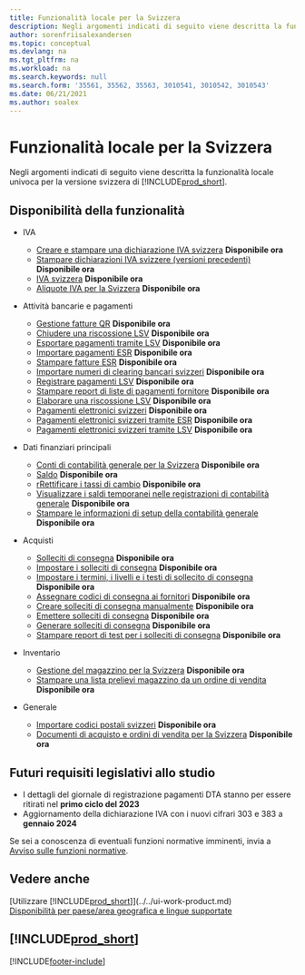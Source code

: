 ```yaml
---
title: Funzionalità locale per la Svizzera
description: Negli argomenti indicati di seguito viene descritta la funzionalità locale univoca per la versione svizzera di Business Central.
author: sorenfriisalexandersen
ms.topic: conceptual
ms.devlang: na
ms.tgt_pltfrm: na
ms.workload: na
ms.search.keywords: null
ms.search.form: '35561, 35562, 35563, 3010541, 3010542, 3010543'
ms.date: 06/21/2021
ms.author: soalex
---
```

# <a name="switzerland-local-functionality" />Funzionalità locale per la Svizzera

Negli argomenti indicati di seguito viene descritta la funzionalità locale univoca per la versione svizzera di [!INCLUDE[prod_short](../../includes/prod_short.md)].  

## <a name="feature-availability" />Disponibilità della funzionalità

* IVA
    * [Creare e stampare una dichiarazione IVA svizzera](how-to-create-and-print-a-swiss-vat-statement.md) **Disponibile ora**
    * [Stampare dichiarazioni IVA svizzere (versioni precedenti)](how-to-print-swiss-vat-statements-older-version-.md) **Disponibile ora**
    * [IVA svizzera](swiss-value-added-tax.md) **Disponibile ora**
    * [Aliquote IVA per la Svizzera](vat-rates-for-switzerland.md) **Disponibile ora**

* Attività bancarie e pagamenti
    * [Gestione fatture QR](ui-extensions-qr-bill-management.md) **Disponibile ora**
    * [Chiudere una riscossione LSV](how-to-close-an-lsv-collection.md) **Disponibile ora**
    * [Esportare pagamenti tramite LSV](how-to-export-payments-using-lsv.md) **Disponibile ora**
    * [Importare pagamenti ESR](how-to-import-esr-payments.md) **Disponibile ora**
    * [Stampare fatture ESR](how-to-print-esr-invoices.md) **Disponibile ora**
    * [Importare numeri di clearing bancari svizzeri](how-to-import-swiss-bank-clearing-numbers.md) **Disponibile ora**
    * [Registrare pagamenti LSV](how-to-post-lsv-payments.md) **Disponibile ora**
    * [Stampare report di liste di pagamenti fornitore](how-to-print-vendor-payments-list-reports.md) **Disponibile ora**
    * [Elaborare una riscossione LSV](how-to-process-an-lsv-collection.md) **Disponibile ora**
    * [Pagamenti elettronici svizzeri](swiss-electronic-payments.md) **Disponibile ora**
    * [Pagamenti elettronici svizzeri tramite ESR](swiss-electronic-payments-using-esr.md) **Disponibile ora**
    * [Pagamenti elettronici svizzeri tramite LSV](swiss-electronic-payments-using-lsv-.md) **Disponibile ora**

* Dati finanziari principali
    * [Conti di contabilità generale per la Svizzera](swiss-general-ledger-accounts.md) **Disponibile ora**
    * [Saldo](balance.md) **Disponibile ora**
    * [rRettificare i tassi di cambio](how-to-adjust-exchange-rates.md) **Disponibile ora**
    * [Visualizzare i saldi temporanei nelle registrazioni di contabilità generale](how-to-view-temporary-balances-in-general-ledger-journals.md) **Disponibile ora**
    * [Stampare le informazioni di setup della contabilità generale](how-to-print-general-ledger-setup-information.md) **Disponibile ora**

* Acquisti
    * [Solleciti di consegna](delivery-reminders.md) **Disponibile ora**
    * [Impostare i solleciti di consegna](how-to-set-up-delivery-reminders.md) **Disponibile ora**
    * [Impostare i termini, i livelli e i testi di sollecito di consegna](how-to-set-up-delivery-reminder-terms-levels-and-text.md) **Disponibile ora**
    * [Assegnare codici di consegna ai fornitori](how-to-assign-delivery-reminder-codes-to-vendors.md) **Disponibile ora**
    * [Creare solleciti di consegna manualmente](how-to-create-delivery-reminders-manually.md) **Disponibile ora**
    * [Emettere solleciti di consegna](how-to-issue-delivery-reminders.md) **Disponibile ora**
    * [Generare solleciti di consegna](how-to-generate-delivery-reminders.md) **Disponibile ora**
    * [Stampare report di test per i solleciti di consegna](how-to-print-test-reports-for-delivery-reminders.md) **Disponibile ora**

* Inventario
    * [Gestione del magazzino per la Svizzera](swiss-inventory-management.md) **Disponibile ora**
    * [Stampare una lista prelievi magazzino da un ordine di vendita](how-to-print-an-inventory-picking-list-from-a-sales-order.md) **Disponibile ora**

* Generale    
    * [Importare codici postali svizzeri](how-to-import-swiss-post-codes.md) **Disponibile ora**
    * [Documenti di acquisto e ordini di vendita per la Svizzera](swiss-purchase-documents-and-sales-documents.md) **Disponibile ora**

## <a name="future-legislation-requirements-being-investigated" />Futuri requisiti legislativi allo studio

* I dettagli del giornale di registrazione pagamenti DTA stanno per essere ritirati nel **primo ciclo del 2023**
* Aggiornamento della dichiarazione IVA con i nuovi cifrari 303 e 383 a **gennaio 2024**

Se sei a conoscenza di eventuali funzioni normative imminenti, invia a [Avviso sulle funzioni normative](https://forms.office.com/pages/responsepage.aspx?id=v4j5cvGGr0GRqy180BHbRwkeauYiJKZOpJ0CtKuVmJlURURaMlQ4Rk05UFY4NkVEOTA0MUU5WThXSC4u).

## <a name="see-also" />Vedere anche

[Utilizzare [!INCLUDE[prod_short](../../includes/prod_short.md)]](../../ui-work-product.md)  
[Disponibilità per paese/area geografica e lingue supportate](/dynamics365/business-central/dev-itpro/compliance/apptest-countries-and-translations)  

## [!INCLUDE[prod_short](../../includes/free_trial_md.md)]


[!INCLUDE[footer-include](../../includes/footer-banner.md)]
